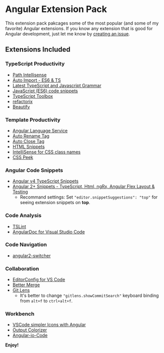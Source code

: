 # Angular Extension Pack

This extension pack pakcages some of the most popular (and some of my favorite) Angular  extensions.  If you know any extension that is good for Angular development, just let me know by [creating an issue](https://github.com/doggy8088/angular-extension-pack/issues).

## Extensions Included

### TypeScript Productivity

- [Path Intellisense](https://marketplace.visualstudio.com/items?itemName=christian-kohler.path-intellisense)
- [Auto Import - ES6 & TS](https://marketplace.visualstudio.com/items?itemName=moppitz.vscode-extension-auto-import)
- [Latest TypeScript and Javascript Grammar](https://marketplace.visualstudio.com/items?itemName=ms-vscode.typescript-javascript-grammar)
- [JavaScript (ES6) code snippets](https://marketplace.visualstudio.com/items?itemName=xabikos.JavaScriptSnippets)
- [TypeScript Toolbox](https://marketplace.visualstudio.com/items?itemName=DSKWRK.vscode-generate-getter-setter)
- [refactorix](https://marketplace.visualstudio.com/items?itemName=krizzdewizz.refactorix)
- [Beautify](https://marketplace.visualstudio.com/items?itemName=HookyQR.beautify)

### Template Productivity

- [Angular Language Service](https://marketplace.visualstudio.com/items?itemName=Angular.ng-template)
- [Auto Rename Tag](https://marketplace.visualstudio.com/items?itemName=formulahendry.auto-rename-tag)
- [Auto Close Tag](https://marketplace.visualstudio.com/items?itemName=formulahendry.auto-close-tag)
- [HTML Snippets](https://marketplace.visualstudio.com/items?itemName=abusaidm.html-snippets)
- [IntelliSense for CSS class names](https://marketplace.visualstudio.com/items?itemName=Zignd.html-css-class-completion)
- [CSS Peek](https://marketplace.visualstudio.com/items?itemName=pranaygp.vscode-css-peek)

### Angular Code Snippets

- [Angular v4 TypeScript Snippets](https://marketplace.visualstudio.com/items?itemName=johnpapa.Angular2)
- [Angular 2+ Snippets - TypeScript, Html, ngRx, Angular Flex Layout & Testing](https://marketplace.visualstudio.com/items?itemName=Mikael.Angular-BeastCode)
    - Recommand settings: Set `"editor.snippetSuggestions": "top"` for seeing extension snippets on **top**.

### Code Analysis

- [TSLint](https://marketplace.visualstudio.com/items?itemName=eg2.tslint)
- [AngularDoc for Visual Studio Code](https://marketplace.visualstudio.com/items?itemName=AngularDoc.angulardoc-vscode)

### Code Navigation

- [angular2-switcher](https://marketplace.visualstudio.com/items?itemName=infinity1207.angular2-switcher)

### Collaboration

- [EditorConfig for VS Code](https://marketplace.visualstudio.com/items?itemName=EditorConfig.EditorConfig)
- [Better Merge](https://marketplace.visualstudio.com/items?itemName=pprice.better-merge)
- [Git Lens](https://marketplace.visualstudio.com/items?itemName=eamodio.gitlens)
    - It's better to change `"gitlens.showCommitSearch"` keyboard binding from `alt+f` to `ctrl+alt+f`.

### Workbench

- [VSCode simpler Icons with Angular](https://marketplace.visualstudio.com/items?itemName=davidbabel.vscode-simpler-icons)
- [Output Colorizer](https://marketplace.visualstudio.com/items?itemName=IBM.output-colorizer)
- [Angular-io-Code](https://marketplace.visualstudio.com/items?itemName=NoHomey.angular-io-code)

**Enjoy!**
